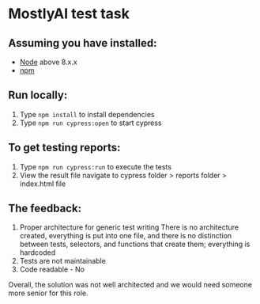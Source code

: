 # MostlyAI test task

## Assuming you have installed:

- [Node](https://nodejs.org/en/download/) above 8.x.x
- [npm](https://www.npmjs.com/)

## Run locally:

1. Type `npm install` to install dependencies
2. Type `npm run cypress:open` to start cypress

## To get testing reports:

1. Type `npm run cypress:run` to execute the tests
2. View the result file navigate to cypress folder > reports folder > index.html file

## The feedback:

1. Proper architecture for generic test writing
There is no architecture created, everything is put into one file, and there is no distinction between
tests, selectors, and functions that create them; everything is hardcoded
2. Tests are not maintainable
3. Code readable - No

Overall, the solution was not well architected and we would need someone more senior for this role.
